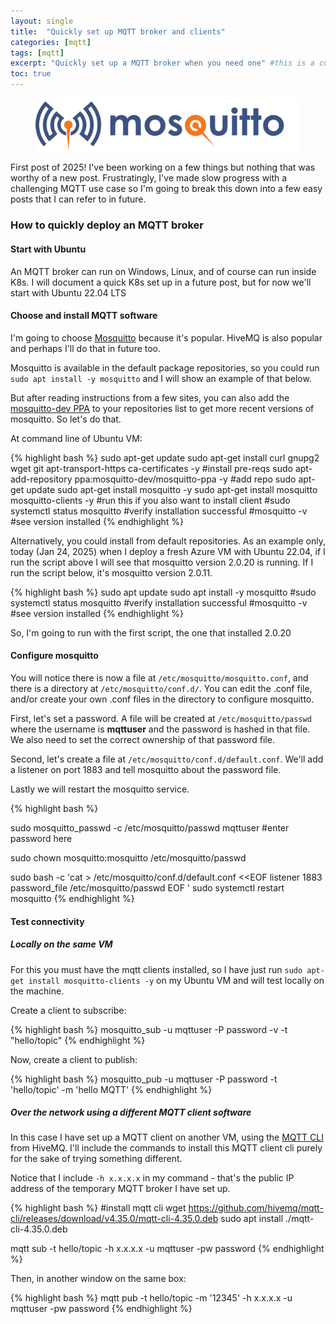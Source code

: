 ```yaml
---
layout: single
title:  "Quickly set up MQTT broker and clients"
categories: [mqtt]
tags: [mqtt]
excerpt: "Quickly set up a MQTT broker when you need one" #this is a custom variable meant for a short description to be displayed on home page
toc: true
---
```


<figure>
    <a href="/assets/mqtt-broker/mosquitto-logo.png"><img src="/assets/mqtt-broker/mosquitto-logo.png"></a>
</figure>

First post of 2025! I've been working on a few things but nothing that was worthy of a new post. Frustratingly, I've made slow progress with a challenging MQTT use case so I'm going to break this down into a few easy posts that I can refer to in future.

### How to quickly deploy an MQTT broker

#### Start with Ubuntu
An MQTT broker can run on Windows, Linux, and of course can run inside K8s. I will document a quick K8s set up in a future post, but for now we'll start with Ubuntu 22.04 LTS

#### Choose and install MQTT software

I'm going to choose [Mosquitto](https://mosquitto.org/) because it's popular. HiveMQ is also popular and perhaps I'll do that in future too.

Mosquitto is available in the default package repositories, so you could run ```sudo apt install -y mosquitto``` and I will show an example of that below.

But after reading instructions from a few sites, you can also add the [mosquitto-dev PPA](https://launchpad.net/~mosquitto-dev/+archive/ubuntu/mosquitto-ppa) to your repositories list to get more recent versions of mosquitto. So let's do that.

At command line of Ubuntu VM:

{% highlight bash %}
sudo apt-get update
sudo apt-get install curl gnupg2 wget git apt-transport-https ca-certificates -y #install pre-reqs
sudo apt-add-repository ppa:mosquitto-dev/mosquitto-ppa -y #add repo 
sudo apt-get update
sudo apt-get install mosquitto -y
sudo apt-get install mosquitto mosquitto-clients -y #run this if you also want to install client
#sudo systemctl status mosquitto #verify installation successful
#mosquitto -v #see version installed
{% endhighlight %}

Alternatively, you could install from default repositories. As an example only, today (Jan 24, 2025) when I deploy a fresh Azure VM with Ubuntu 22.04, if I run the script above I will see that mosquitto version 2.0.20 is running. If I run the script below, it's mosquitto version 2.0.11.

{% highlight bash %}
sudo apt update 
sudo apt install -y mosquitto
#sudo systemctl status mosquitto #verify installation successful
#mosquitto -v #see version installed
{% endhighlight %}

So, I'm going to run with the first script, the one that installed 2.0.20

#### Configure mosquitto

You will notice there is now a file at ```/etc/mosquitto/mosquitto.conf```, and there is a directory at ```/etc/mosquitto/conf.d/```. You can edit the .conf file, and/or create your own .conf files in the directory to configure mosquitto.

First, let's set a password. A file will be created at `/etc/mosquitto/passwd` where the username is **mqttuser** and the password is hashed in that file. We also need to set the correct ownership of that password file.

Second, let's create a file at `/etc/mosquitto/conf.d/default.conf`. We'll add a listener on port 1883 and tell mosquitto about the password file.

Lastly we will restart the mosquitto service.

{% highlight bash %}

sudo mosquitto_passwd -c /etc/mosquitto/passwd mqttuser
#enter password here

sudo chown mosquitto:mosquitto /etc/mosquitto/passwd

sudo bash -c 'cat > /etc/mosquitto/conf.d/default.conf <<EOF
listener 1883
password_file /etc/mosquitto/passwd
EOF
'
sudo systemctl restart mosquitto
{% endhighlight %}

#### Test connectivity

##### Locally on the same VM

For this you must have the mqtt clients installed, so I have just run `sudo apt-get install mosquitto-clients -y` on my Ubuntu VM and will test locally on the machine.

Create a client to subscribe:

{% highlight bash %}
mosquitto_sub -u mqttuser -P password -v -t "hello/topic"
{% endhighlight %}

Now, create a client to publish:

{% highlight bash %}
mosquitto_pub -u mqttuser -P password -t 'hello/topic' -m 'hello MQTT'
{% endhighlight %}

##### Over the network using a different MQTT client software

In this case I have set up a MQTT client on another VM, using the [MQTT CLI](https://hivemq.github.io/mqtt-cli) from HiveMQ. I'll include the commands to install this MQTT client cli purely for the sake of trying something different.

Notice that I include `-h x.x.x.x` in my command - that's the public IP address of the temporary MQTT broker I have set up.

{% highlight bash %}
#install mqtt cli
wget https://github.com/hivemq/mqtt-cli/releases/download/v4.35.0/mqtt-cli-4.35.0.deb
sudo apt install ./mqtt-cli-4.35.0.deb

mqtt sub -t hello/topic -h x.x.x.x -u mqttuser -pw password
{% endhighlight %}

Then, in another window on the same box:

{% highlight bash %}
mqtt pub -t hello/topic -m '12345' -h x.x.x.x -u mqttuser -pw password
{% endhighlight %}


